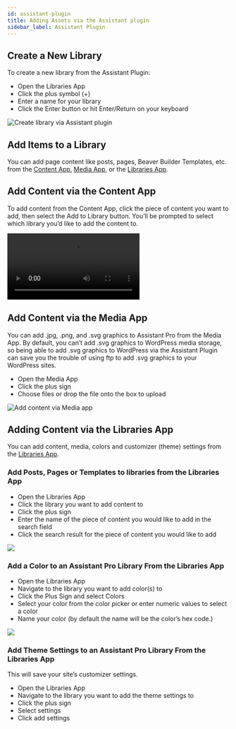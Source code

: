 ```yaml
---
id: assistant-plugin
title: Adding Assets via the Assistant plugin
sidebar_label: Assistant Plugin
---
```


## ​Create a New Library

To create a new library from the Assistant Plugin:

* Open the Libraries App
* Click the plus symbol (+)
* Enter a name for your library
* Click the Enter button or hit Enter/Return on your keyboard 

![Create library via Assistant plugin](/img/assistant/cloud--libraries--assistant-plugin--1.jpg)

## Add Items to a Library

You can add page content like posts, pages, Beaver Builder Templates, etc. from the [Content App](../../../plugin/apps/content.md), [Media App](../../../plugin/apps/media.md), or the [Libraries App](../../../plugin/apps/libraries.md).

## Add Content via the Content App

To add content from the Content App, click the piece of content you want to add, then select the Add to Library button.  You’ll be prompted to select which library you’d like to add the content to.

<video autoPlay loop>
<source src="/video/assistant/libraries--add-assets-content-app.mp4" type="video/mp4" />
<source src="/video/assistant/libraries--add-assets-content-app.webm" type="video/webm" />
</video>

## Add Content via the Media App

You can add .jpg, .png, and .svg graphics to Assistant Pro from the Media App.  By default, you can’t add .svg graphics to WordPress media storage, so being able to add .svg graphics to WordPress via the Assistant Plugin can save you the trouble of using ftp to add .svg graphics to your WordPress sites.

* Open the Media App
* Click the plus sign
* Choose files or drop the file onto the box to upload

![Add content via Media app](/img/assistant/cloud--libraries--assistant-plugin--2.jpg)

## Adding Content via the Libraries App

You can add content, media, colors and customizer (theme) settings from the [Libraries App](../../../plugin/apps/libraries.md).

### Add Posts, Pages or Templates to libraries from the Libraries App

* Open the Libraries App
* Click the library you want to add content to
* Click the plus sign
* Enter the name of the piece of content you would like to add in the search field
* Click the search result for the piece of content you would like to add

<img src="https://plchldr.co/i/800x300?&bg=f6f6f6&fc=656565&text=Placeholder" />

### Add a Color to an Assistant Pro Library From the Libraries App

* Open the Libraries App
* Navigate to the library you want to add color(s) to
* Click the Plus Sign and select Colors 
* Select your color from the color picker or enter numeric values to select a color  
* Name your color (by default the name will be the color’s hex code.)

<img src="https://plchldr.co/i/800x300?&bg=f6f6f6&fc=656565&text=Placeholder" />

### Add Theme Settings to an Assistant Pro Library From the Libraries App

This will save your site’s customizer settings.  

* Open the Libraries App
* Navigate to the library you want to add the theme settings to
* Click the plus sign
* Select settings
* Click add settings
